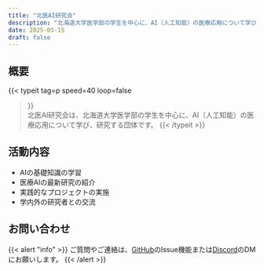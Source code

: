 ```yaml
---
title: "北医AI研究会"
description: "北海道大学医学部の学生を中心に、AI（人工知能）の医療応用について学び、研究する団体です。"
date: 2025-05-15
draft: false
---
```


## 概要
{{< typeit 
  tag=p
  speed=40
  loop=false
  >}}   
北医AI研究会は、北海道大学医学部の学生を中心に、AI（人工知能）の医療応用について学び、研究する団体です。
{{< /typeit >}}

## 活動内容
- AIの基礎知識の学習
- 医療AIの最新研究の紹介
- 実践的なプロジェクトの実施
- 学内外の研究者との交流

## お問い合わせ
{{< alert "info" >}}
ご質問やご連絡は、[GitHub](https://github.com/hokumedai)のIssue機能または[Discord](https://discord.gg/uwaW5evG)のDMにお願いします。
{{< /alert >}}


